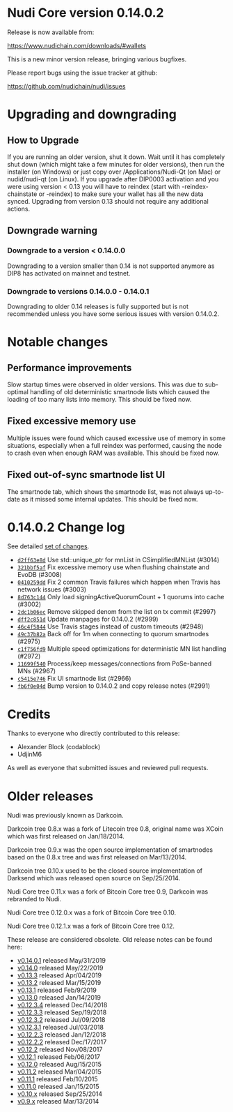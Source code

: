 Nudi Core version 0.14.0.2
==========================

Release is now available from:

  <https://www.nudichain.com/downloads/#wallets>

This is a new minor version release, bringing various bugfixes.

Please report bugs using the issue tracker at github:

  <https://github.com/nudichain/nudi/issues>


Upgrading and downgrading
=========================

How to Upgrade
--------------

If you are running an older version, shut it down. Wait until it has completely
shut down (which might take a few minutes for older versions), then run the
installer (on Windows) or just copy over /Applications/Nudi-Qt (on Mac) or
nudid/nudi-qt (on Linux). If you upgrade after DIP0003 activation and you were
using version < 0.13 you will have to reindex (start with -reindex-chainstate
or -reindex) to make sure your wallet has all the new data synced. Upgrading from
version 0.13 should not require any additional actions.

Downgrade warning
-----------------

### Downgrade to a version < 0.14.0.0

Downgrading to a version smaller than 0.14 is not supported anymore as DIP8 has
activated on mainnet and testnet.

### Downgrade to versions 0.14.0.0 - 0.14.0.1

Downgrading to older 0.14 releases is fully supported but is not
recommended unless you have some serious issues with version 0.14.0.2.

Notable changes
===============

Performance improvements
------------------------
Slow startup times were observed in older versions. This was due to sub-optimal handling of old
deterministic smartnode lists which caused the loading of too many lists into memory. This should be
fixed now.

Fixed excessive memory use
--------------------------
Multiple issues were found which caused excessive use of memory in some situations, especially when
a full reindex was performed, causing the node to crash even when enough RAM was available. This should
be fixed now.

Fixed out-of-sync smartnode list UI
------------------------------------
The smartnode tab, which shows the smartnode list, was not always up-to-date as it missed some internal
updates. This should be fixed now.

0.14.0.2 Change log
===================

See detailed [set of changes](https://github.com/nudichain/nudi/compare/v0.14.0.1...nudi:v0.14.0.2).

- [`d2ff63e8d`](https://github.com/nudichain/nudi/commit/d2ff63e8d) Use std::unique_ptr for mnList in CSimplifiedMNList (#3014)
- [`321bbf5af`](https://github.com/nudichain/nudi/commit/321bbf5af) Fix excessive memory use when flushing chainstate and EvoDB (#3008)
- [`0410259dd`](https://github.com/nudichain/nudi/commit/0410259dd) Fix 2 common Travis failures which happen when Travis has network issues (#3003)
- [`8d763c144`](https://github.com/nudichain/nudi/commit/8d763c144) Only load signingActiveQuorumCount + 1 quorums into cache (#3002)
- [`2dc1b06ec`](https://github.com/nudichain/nudi/commit/2dc1b06ec) Remove skipped denom from the list on tx commit (#2997)
- [`dff2c851d`](https://github.com/nudichain/nudi/commit/dff2c851d) Update manpages for 0.14.0.2 (#2999)
- [`46c4f5844`](https://github.com/nudichain/nudi/commit/46c4f5844) Use Travis stages instead of custom timeouts (#2948)
- [`49c37b82a`](https://github.com/nudichain/nudi/commit/49c37b82a) Back off for 1m when connecting to quorum smartnodes (#2975)
- [`c1f756fd9`](https://github.com/nudichain/nudi/commit/c1f756fd9) Multiple speed optimizations for deterministic MN list handling (#2972)
- [`11699f540`](https://github.com/nudichain/nudi/commit/11699f540) Process/keep messages/connections from PoSe-banned MNs (#2967)
- [`c5415e746`](https://github.com/nudichain/nudi/commit/c5415e746) Fix UI smartnode list (#2966)
- [`fb6f0e04d`](https://github.com/nudichain/nudi/commit/fb6f0e04d) Bump version to 0.14.0.2 and copy release notes (#2991)

Credits
=======

Thanks to everyone who directly contributed to this release:

- Alexander Block (codablock)
- UdjinM6

As well as everyone that submitted issues and reviewed pull requests.

Older releases
==============

Nudi was previously known as Darkcoin.

Darkcoin tree 0.8.x was a fork of Litecoin tree 0.8, original name was XCoin
which was first released on Jan/18/2014.

Darkcoin tree 0.9.x was the open source implementation of smartnodes based on
the 0.8.x tree and was first released on Mar/13/2014.

Darkcoin tree 0.10.x used to be the closed source implementation of Darksend
which was released open source on Sep/25/2014.

Nudi Core tree 0.11.x was a fork of Bitcoin Core tree 0.9,
Darkcoin was rebranded to Nudi.

Nudi Core tree 0.12.0.x was a fork of Bitcoin Core tree 0.10.

Nudi Core tree 0.12.1.x was a fork of Bitcoin Core tree 0.12.

These release are considered obsolete. Old release notes can be found here:

- [v0.14.0.1](https://github.com/nudichain/nudi/blob/master/doc/release-notes/nudi/release-notes-0.14.0.1.md) released May/31/2019
- [v0.14.0](https://github.com/nudichain/nudi/blob/master/doc/release-notes/nudi/release-notes-0.14.0.md) released May/22/2019
- [v0.13.3](https://github.com/nudichain/nudi/blob/master/doc/release-notes/nudi/release-notes-0.13.3.md) released Apr/04/2019
- [v0.13.2](https://github.com/nudichain/nudi/blob/master/doc/release-notes/nudi/release-notes-0.13.2.md) released Mar/15/2019
- [v0.13.1](https://github.com/nudichain/nudi/blob/master/doc/release-notes/nudi/release-notes-0.13.1.md) released Feb/9/2019
- [v0.13.0](https://github.com/nudichain/nudi/blob/master/doc/release-notes/nudi/release-notes-0.13.0.md) released Jan/14/2019
- [v0.12.3.4](https://github.com/nudichain/nudi/blob/master/doc/release-notes/nudi/release-notes-0.12.3.4.md) released Dec/14/2018
- [v0.12.3.3](https://github.com/nudichain/nudi/blob/master/doc/release-notes/nudi/release-notes-0.12.3.3.md) released Sep/19/2018
- [v0.12.3.2](https://github.com/nudichain/nudi/blob/master/doc/release-notes/nudi/release-notes-0.12.3.2.md) released Jul/09/2018
- [v0.12.3.1](https://github.com/nudichain/nudi/blob/master/doc/release-notes/nudi/release-notes-0.12.3.1.md) released Jul/03/2018
- [v0.12.2.3](https://github.com/nudichain/nudi/blob/master/doc/release-notes/nudi/release-notes-0.12.2.3.md) released Jan/12/2018
- [v0.12.2.2](https://github.com/nudichain/nudi/blob/master/doc/release-notes/nudi/release-notes-0.12.2.2.md) released Dec/17/2017
- [v0.12.2](https://github.com/nudichain/nudi/blob/master/doc/release-notes/nudi/release-notes-0.12.2.md) released Nov/08/2017
- [v0.12.1](https://github.com/nudichain/nudi/blob/master/doc/release-notes/nudi/release-notes-0.12.1.md) released Feb/06/2017
- [v0.12.0](https://github.com/nudichain/nudi/blob/master/doc/release-notes/nudi/release-notes-0.12.0.md) released Aug/15/2015
- [v0.11.2](https://github.com/nudichain/nudi/blob/master/doc/release-notes/nudi/release-notes-0.11.2.md) released Mar/04/2015
- [v0.11.1](https://github.com/nudichain/nudi/blob/master/doc/release-notes/nudi/release-notes-0.11.1.md) released Feb/10/2015
- [v0.11.0](https://github.com/nudichain/nudi/blob/master/doc/release-notes/nudi/release-notes-0.11.0.md) released Jan/15/2015
- [v0.10.x](https://github.com/nudichain/nudi/blob/master/doc/release-notes/nudi/release-notes-0.10.0.md) released Sep/25/2014
- [v0.9.x](https://github.com/nudichain/nudi/blob/master/doc/release-notes/nudi/release-notes-0.9.0.md) released Mar/13/2014

